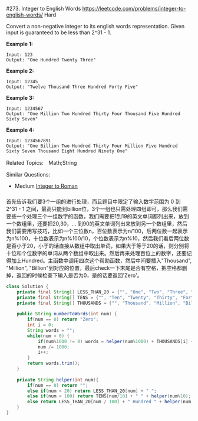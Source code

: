 #273. Integer to English Words
<https://leetcode.com/problems/integer-to-english-words/>
Hard

Convert a non-negative integer to its english words representation. Given input is guaranteed to be less than 2^31 - 1.

**Example 1:**

    Input: 123
    Output: "One Hundred Twenty Three"

**Example 2:**

    Input: 12345
    Output: "Twelve Thousand Three Hundred Forty Five"

**Example 3:**

    Input: 1234567
    Output: "One Million Two Hundred Thirty Four Thousand Five Hundred Sixty Seven"

**Example 4:**

    Input: 1234567891
    Output: "One Billion Two Hundred Thirty Four Million Five Hundred Sixty Seven Thousand Eight Hundred Ninety One"

Related Topics:　Math;String

Similar Questions: 
* Medium [Integer to Roman](https://leetcode.com/problems/integer-to-roman/)

###
首先告诉我们要3个一组的进行处理，而且题目中限定了输入数字范围为 0 到 2^31 - 1 之间，最高只能到billion位，3个一组也只需处理四组即可，那么我们需要些一个处理三个一组数字的函数，我们需要把1到19的英文单词都列出来，放到一个数组里，还要把20,30，... 到90的英文单词列出来放到另一个数组里，然后我们需要用写技巧，比如一个三位数n，百位数表示为n/100，后两位数一起表示为n%100，十位数表示为n%100/10，个位数表示为n%10，然后我们看后两位数是否小于20，小于的话直接从数组中取出单词，如果大于等于20的话，则分别将十位和个位数字的单词从两个数组中取出来。然后再来处理百位上的数字，还要记得加上Hundred。主函数中调用四次这个帮助函数，然后中间要插入"Thousand", "Million", "Billion"到对应的位置，最后check一下末尾是否有空格，把空格都删掉，返回的时候检查下输入是否为0，是的话要返回'Zero'。

```java
class Solution {
    private final String[] LESS_THAN_20 = {"", "One", "Two", "Three", "Four", "Five", "Six", "Seven", "Eight", "Nine", "Ten", "Eleven", "Twelve", "Thirteen", "Fourteen", "Fifteen", "Sixteen", "Seventeen", "Eighteen", "Nineteen"};
    private final String[] TENS = {"", "Ten", "Twenty", "Thirty", "Forty", "Fifty", "Sixty", "Seventy", "Eighty", "Ninety"};
    private final String[] THOUSANDS = {"", "Thousand", "Million", "Billion"};
    
    public String numberToWords(int num) {
        if(num == 0) return "Zero";
        int i = 0;
        String words = "";
        while(num > 0) {
            if(num%1000 != 0) words = helper(num%1000) + THOUSANDS[i] + " " + words;
            num /= 1000;
            i++;
        }
        return words.trim();
    }
    
    private String helper(int num){
        if(num == 0) return "";
        else if(num < 20) return LESS_THAN_20[num] + " ";
        else if(num < 100) return TENS[num/10] + " " + helper(num%10);
        else return LESS_THAN_20[num / 100] + " Hundred " + helper(num % 100);
    }
}
```
